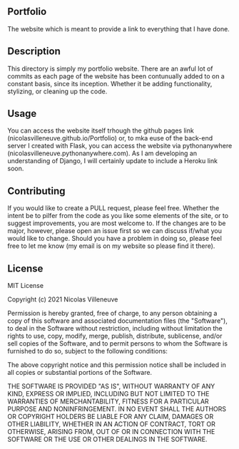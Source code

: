 ## Portfolio
The website which is meant to provide a link to everything that I have done. 

## Description 
This directory is simply my portfolio website. 
There are an awful lot of commits as each page of the website has been contunually added to on a constant basis, since its inception. Whether it be adding functionality, stylizing, or cleaning up the code. 

## Usage 
You can access the website itself trhough the github pages link (nicolasvilleneuve.github.io/Portfolio) or, to mka euse of the back-end server I created with Flask, you can access the website via pythonanywhere (nicolasvilleneuve.pythonanywhere.com). 
As I am developing an understanding of Django, I will certainly update to include a Heroku link soon.

## Contributing
If you would like to create a PULL request, please feel free. Whether the intent be to pilfer from the code as you like some elements of the site, or to suggest improvements, you are most welcome to. If the changes are to be major, however, please open an issue first so we can discuss if/what you would like to change. 
Should you have a problem in doing so, please feel free to let me know (my email is on my website so please find it there). 


## License
MIT License

Copyright (c) 2021 Nicolas Villeneuve

Permission is hereby granted, free of charge, to any person obtaining a copy
of this software and associated documentation files (the "Software"), to deal
in the Software without restriction, including without limitation the rights
to use, copy, modify, merge, publish, distribute, sublicense, and/or sell
copies of the Software, and to permit persons to whom the Software is
furnished to do so, subject to the following conditions:

The above copyright notice and this permission notice shall be included in all
copies or substantial portions of the Software.

THE SOFTWARE IS PROVIDED "AS IS", WITHOUT WARRANTY OF ANY KIND, EXPRESS OR
IMPLIED, INCLUDING BUT NOT LIMITED TO THE WARRANTIES OF MERCHANTABILITY,
FITNESS FOR A PARTICULAR PURPOSE AND NONINFRINGEMENT. IN NO EVENT SHALL THE
AUTHORS OR COPYRIGHT HOLDERS BE LIABLE FOR ANY CLAIM, DAMAGES OR OTHER
LIABILITY, WHETHER IN AN ACTION OF CONTRACT, TORT OR OTHERWISE, ARISING FROM,
OUT OF OR IN CONNECTION WITH THE SOFTWARE OR THE USE OR OTHER DEALINGS IN THE
SOFTWARE.
